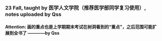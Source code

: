 ### 23 Fall, taught by 医学人文学院（推荐医学部同学复习使用）, notes uploaded by Qss
#### Attention: 画的重点也是上学期期末考试在树洞看到的“重点”，之后范围可能扩展到全书了 ————by Qss
